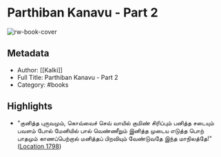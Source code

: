 # Parthiban Kanavu - Part 2

![rw-book-cover](https://m.media-amazon.com/images/I/81tWj8qJddL._SY160.jpg)

## Metadata
- Author: [[Kalki]]
- Full Title: Parthiban Kanavu - Part 2
- Category: #books

## Highlights
- "குனித்த புருவமும், கொவ்வைச் செவ் வாயில் குமிண் சிரிப்பும் பனித்த சடையும் பவளம் போல் மேனியில் பால் வெண்ணீறும் இனித்த முடைய எடுத்த பொற் பாதமும் காணப்பெற்றால் மனித்தப் பிறவியும் வேண்டுவதே இந்த மாநிலத்தே!" ([Location 1798](https://readwise.io/to_kindle?action=open&asin=B06XPJKZ8J&location=1798))
